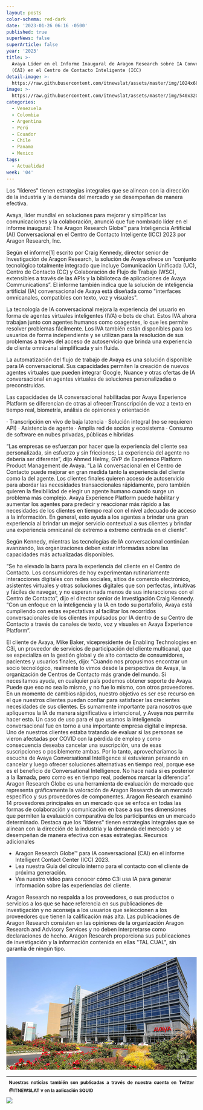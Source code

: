 ```yaml
---
layout: posts
color-schema: red-dark
date: '2023-01-26 06:16 -0500'
published: true
superNews: false
superArticle: false
year: '2023'
title: >-
  Avaya Líder en el Informe Inaugural de Aragon Research sobre IA Conversacional
  (CAI) en el Centro de Contacto Inteligente (ICC)
detail-image: >-
  https://raw.githubusercontent.com/itnewslat/assets/master/img/1024x680/Avaya-Sede-g.jpg
image: >-
  https://raw.githubusercontent.com/itnewslat/assets/master/img/540x320/Avaya-Sede-p.jpg
categories:
  - Venezuela
  - Colombia
  - Argentina
  - Perú
  - Ecuador
  - Chile
  - Panama
  - Mexico
tags:
  - Actualidad
week: '04'
---
```

Los "líderes" tienen estrategias integrales que se alinean con la dirección de la industria y la demanda del mercado y se desempeñan de manera efectiva.

Avaya, líder mundial en soluciones para mejorar y simplificar las comunicaciones y la colaboración, anunció que fue nombrado líder en el informe inaugural: The Aragon Research Globe™ para Inteligencia Artificial (AI) Conversacional en el Centro de Contacto Inteligente (ICC) 2023 por Aragon Research, Inc.

Según el informe[1] escrito por Craig Kennedy, director senior de Investigación de Aragon Research, la solución de Avaya ofrece un “conjunto tecnológico totalmente integrado que incluye Comunicación Unificada (UC), Centro de Contacto (CC) y Colaboración de Flujo de Trabajo (WSC), extensibles a través de las APIs y la biblioteca de aplicaciones de Avaya Communications”. El informe también indica que la solución de inteligencia artificial (IA) conversacional de Avaya está diseñada como "interfaces omnicanales, compatibles con texto, voz y visuales".

La tecnología de IA conversacional mejora la experiencia del usuario en forma de agentes virtuales inteligentes (IVA) o bots de chat. Estos IVA ahora trabajan junto con agentes humanos como coagentes, lo que les permite resolver problemas fácilmente. Los IVA también están disponibles para los usuarios de forma independiente y se utilizan para la resolución de sus problemas a través del acceso de autoservicio que brinda una experiencia de cliente omnicanal simplificada y sin fluida.

La automatización del flujo de trabajo de Avaya es una solución disponible para IA conversacional. Sus capacidades permiten la creación de nuevos agentes virtuales que pueden integrar Google, Nuance y otras ofertas de IA conversacional en agentes virtuales de soluciones personalizadas o preconstruidas.

Las capacidades de IA conversacional habilitadas por Avaya Experience Platform se diferencian de otras al ofrecer:Transcripción de voz a texto en tiempo real, biometría, análisis de opiniones y orientación

·       Transcripción en vivo de baja latencia
·       Solución integral (no se requieren API)
·       Asistencia de agente
·       Amplia red de socios y ecosistema
·       Consumo de software en nubes privadas, públicas e híbridas
 
“Las empresas se esfuerzan por hacer que la experiencia del cliente sea personalizada, sin esfuerzo y sin fricciones; La experiencia del agente no debería ser diferente”, dijo Ahmed Helmy, GVP de Experience Platform Product Management de Avaya. “La IA conversacional en el Centro de Contacto puede mejorar en gran medida tanto la experiencia del cliente como la del agente. Los clientes finales quieren acceso de autoservicio para abordar las necesidades transaccionales rápidamente, pero también quieren la flexibilidad de elegir un agente humano cuando surge un problema más complejo. Avaya Experience Platform puede habilitar y aumentar los agentes para predecir y reaccionar más rápido a las necesidades de los clientes en tiempo real con el nivel adecuado de acceso a la información. En general, esto ayuda a los agentes a brindar una gran experiencia al brindar un mejor servicio contextual a sus clientes y brindar una experiencia omnicanal de extremo a extremo centrada en el cliente”.

Según Kennedy, mientras las tecnologías de IA conversacional continúan avanzando, las organizaciones deben estar informadas sobre las capacidades más actualizadas disponibles.

“Se ha elevado la barra para la experiencia del cliente en el Centro de Contacto. Los consumidores de hoy experimentan rutinariamente interacciones digitales con redes sociales, sitios de comercio electrónico, asistentes virtuales y otras soluciones digitales que son perfectas, intuitivas y fáciles de navegar, y no esperan nada menos de sus interacciones con el Centro de Contacto”, dijo el director senior de Investigación Craig Kennedy. “Con un enfoque en la inteligencia y la IA en todo su portafolio, Avaya está cumpliendo con estas expectativas al facilitar los recorridos conversacionales de los clientes impulsados ​​por IA dentro de su Centro de Contacto a través de canales de texto, voz y visuales en Avaya Experience Platform”.

El cliente de Avaya, Mike Baker, vicepresidente de Enabling Technologies en C3i, un proveedor de servicios de participación del cliente multicanal, que se especializa en la gestión global y de alto contacto de consumidores, pacientes y usuarios finales, dijo: “Cuando nos propusimos encontrar un socio tecnológico, realmente lo vimos desde la perspectiva de Avaya, la organización de Centros de Contacto más grande del mundo. Si necesitamos ayuda, en cualquier país podemos obtener soporte de Avaya. Puede que eso no sea lo mismo, y no fue lo mismo, con otros proveedores. En un momento de cambios rápidos, nuestro objetivo es ser ese recurso en el que nuestros clientes puedan confiar para satisfacer las crecientes necesidades de sus clientes. Es sumamente importante para nosotros que apliquemos la IA de manera significativa e intencional, y Avaya nos permite hacer esto. Un caso de uso para el que usamos la inteligencia conversacional fue en torno a una importante empresa digital e impresa. 
Uno de nuestros clientes estaba tratando de evaluar si las personas se vieron afectadas por COVID con la pérdida de empleo y como consecuencia deseaba cancelar una suscripción, una de esas suscripciones o posiblemente ambas. Por lo tanto, aprovecharíamos la escucha de Avaya Conversational Intelligence si estuvieran pensando en cancelar y luego ofrecer soluciones alternativas en tiempo real, porque ese es el beneficio de Conversational Intelligence. No hace nada si es posterior a la llamada, pero como es en tiempo real, podemos marcar la diferencia”.
Aragon Research Globe es una herramienta de evaluación de mercado que representa gráficamente la valoración de Aragon Research de un mercado específico y sus proveedores de componentes. Aragon Research examinó 14 proveedores principales en un mercado que se enfoca en todas las formas de colaboración y comunicación en base a sus tres dimensiones que permiten la evaluación comparativa de los participantes en un mercado determinado. Destaca que los "líderes" tienen estrategias integrales que se alinean con la dirección de la industria y la demanda del mercado y se desempeñan de manera efectiva con esas estrategias.
Recursos adicionales

- Aragon Research Globe™ para IA conversacional (CAI) en el informe Intelligent Contact Center (ICC) 2023.
- Lea nuestra Guía del círculo interno para el contacto con el cliente de próxima generación.
- Vea nuestro video para conocer cómo C3i usa IA para generar información sobre las experiencias del cliente.
 
Aragon Research no respalda a los proveedores, o sus productos o servicios a los que se hace referencia en sus publicaciones de investigación y no aconseja a los usuarios que seleccionen a los proveedores que tienen la calificación más alta. Las publicaciones de Aragon Research consisten en las opiniones de la organización Aragon Research and Advisory Services y no deben interpretarse como declaraciones de hecho. Aragon Research proporciona sus publicaciones de investigación y la información contenida en ellas "TAL CUAL", sin garantía de ningún tipo.

![](https://raw.githubusercontent.com/itnewslat/assets/master/img/540x320/Avaya-Sede-p.jpg)

<table style="height: 42px;" width="569">
<tbody>
<tr>
<td style="text-align: justify;"><sub><strong>Nuestras noticias también son publicadas a través de nuestra cuenta en Twitter <a href="https://twitter.com/itnewslat?lang=es">@ITNEWSLAT</a> y en la aplicación <a href="https://squidapp.co/en/">SQUID</a></strong></sub></td>
</tr>
</tbody>
</table>

<img src="https://tracker.metricool.com/c3po.jpg?hash=56f88a41e39ab42c063cc51676587a04"/>
